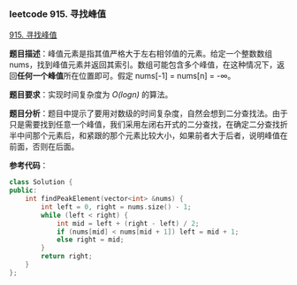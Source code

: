 ### leetcode 915. 寻找峰值

[915. 寻找峰值](https://leetcode-cn.com/problems/find-peak-element/)

**题目描述**：峰值元素是指其值严格大于左右相邻值的元素。给定一个整数数组 nums，找到峰值元素并返回其索引。数组可能包含多个峰值，在这种情况下，返回**任何一个峰值**所在位置即可。假定 nums[-1] = nums[n] = -$\infty$。

**题目要求**：实现时间复杂度为 _O(logn)_ 的算法。

**题目分析**：题目中提示了要用对数级的时间复杂度，自然会想到二分查找法。由于只是需要找到任意一个峰值，我们采用左闭右开式的二分查找，在确定二分查找折半中间那个元素后，和紧跟的那个元素比较大小，如果前者大于后者，说明峰值在前面，否则在后面。

**参考代码**：

```c++
class Solution {
public:
    int findPeakElement(vector<int> &nums) {
        int left = 0, right = nums.size() - 1;
        while (left < right) {
            int mid = left + (right - left) / 2;
            if (nums[mid] < nums[mid + 1]) left = mid + 1;
            else right = mid;
        }
        return right;
    }
};
```
